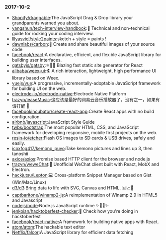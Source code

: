 ### 2017-10-2 
* [Shopify/draggable](https://github.com//Shopify/draggable):The JavaScript Drag & Drop library your grandparents warned you about. 
* [yangshun/tech-interview-handbook](https://github.com//yangshun/tech-interview-handbook):💯 Technical and non-technical guide for rocking your coding interview. 
* [lllyasviel/style2paints](https://github.com//lllyasviel/style2paints):sketch + style = paints ! 
* [dawnlabs/carbon](https://github.com//dawnlabs/carbon):🎨 Create and share beautiful images of your source code 
* [facebook/react](https://github.com//facebook/react):A declarative, efficient, and flexible JavaScript library for building user interfaces. 
* [gatsbyjs/gatsby](https://github.com//gatsbyjs/gatsby):⚛️📄🚀 Blazing fast static site generator for React 
* [alibaba/weex-ui](https://github.com//alibaba/weex-ui):🏄 A rich interaction, lightweight, high performance UI library based on Weex. 
* [vuejs/vue](https://github.com//vuejs/vue):A progressive, incrementally-adoptable JavaScript framework for building UI on the web. 
* [electrode-io/electrode-native](https://github.com//electrode-io/electrode-native):Electrode Native Platform 
* [trazyn/ieaseMusic](https://github.com//trazyn/ieaseMusic):这应该是最好的网易云音乐播放器了，没有之一，如果有请打醒 🤘 
* [facebookincubator/create-react-app](https://github.com//facebookincubator/create-react-app):Create React apps with no build configuration. 
* [airbnb/javascript](https://github.com//airbnb/javascript):JavaScript Style Guide 
* [twbs/bootstrap](https://github.com//twbs/bootstrap):The most popular HTML, CSS, and JavaScript framework for developing responsive, mobile first projects on the web. 
* [resin-io/etcher](https://github.com//resin-io/etcher):Flash OS images to SD cards & USB drives, safely and easily. 
* [icoxfog417/kemono_puyo](https://github.com//icoxfog417/kemono_puyo):Take kemono pictures and lines up 3, then tanoshii 
* [axios/axios](https://github.com//axios/axios):Promise based HTTP client for the browser and node.js 
* [trazyn/weweChat](https://github.com//trazyn/weweChat):💬 Unofficial WeChat client built with React, MobX and Electron. 
* [hackjutsu/Lepton](https://github.com//hackjutsu/Lepton):💻 Cross-platform Snippet Manager based on Gist (Win/Mac/Linux) 
* [d3/d3](https://github.com//d3/d3):Bring data to life with SVG, Canvas and HTML. 📊📈🎉 
* [captbaritone/winamp2-js](https://github.com//captbaritone/winamp2-js):A reimplementation of Winamp 2.9 in HTML5 and Javascript 
* [nodejs/node](https://github.com//nodejs/node):Node.js JavaScript runtime ✨🐢🚀✨ 
* [jenkoian/hacktoberfest-checker](https://github.com//jenkoian/hacktoberfest-checker):🎃 Check how you're doing in hacktoberfest 
* [facebook/react-native](https://github.com//facebook/react-native):A framework for building native apps with React. 
* [atom/atom](https://github.com//atom/atom):The hackable text editor 
* [Netflix/falcor](https://github.com//Netflix/falcor):A JavaScript library for efficient data fetching 
